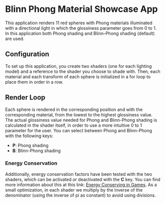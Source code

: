 # Blinn Phong Material Showcase App
This application renders 11 red spheres with Phong materials illuminated with a directional light in which the glossiness parameter goes from 0 to 1. In this application both Phong shading and Blinn-Phong shading (default) are used.

## Configuration
To set up this application, you create two shaders (one for each lighting model) and a reference to the shader you choose to shade with. Then, each material and each transform of each sphere is initialized in a for loop to place them in order in a row.

## Render Loop
Each sphere is rendered in the corresponding position and with the corresponding material, from the lowest to the highest glossiness value. The actual glossiness value needed for Phong and Blinn-Phong shading is calculated in the shader itself, in order to use a more intuitive 0 to 1 parameter for the user. You can select between Phong and Blinn-Phong with the following keys:

- **P**: Phong shading
- **B**: Blinn-Phong shading

### Energy Conservation
Additionally, energy conservation factors have been tested with the two shaders, which can be activated or deactivated with the **C** key. You can find more information about this at this link: [Energy Conserving in Games](https://www.rorydriscoll.com/2009/01/25/energy-conservation-in-games/). As a small optimization, in each shader we multiply by the inverse of the denominator (using the inverse of pi as constant) to avoid using divisions.
